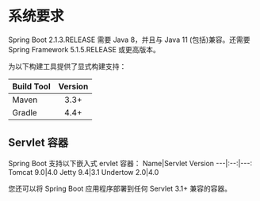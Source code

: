 # 系统要求

Spring Boot 2.1.3.RELEASE 需要 Java 8，并且与 Java 11 (包括)兼容。还需要 Spring Framework 5.1.5.RELEASE 或更高版本。

为以下构建工具提供了显式构建支持：

Build Tool|Version
---|:--:
Maven|3.3+
Gradle|4.4+

## Servlet 容器

Spring Boot 支持以下嵌入式 ervlet 容器：
Name|Servlet Version
---|:--:|---:
Tomcat 9.0|4.0
Jetty 9.4|3.1
Undertow 2.0|4.0

您还可以将 Spring Boot 应用程序部署到任何 Servlet 3.1+ 兼容的容器。
